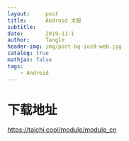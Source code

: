 ```yaml
---
layout:     post
title:      Android 太极
subtitle:   
date:       2019-11-1
author:     Tangle
header-img: img/post-bg-ios9-web.jpg
catalog: true
mathjax: false
tags:
    - Android
---
```


# 下载地址

https://taichi.cool/module/module_cn
